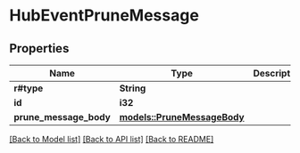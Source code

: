 # HubEventPruneMessage

## Properties

Name | Type | Description | Notes
------------ | ------------- | ------------- | -------------
**r#type** | **String** |  | 
**id** | **i32** |  | 
**prune_message_body** | [**models::PruneMessageBody**](PruneMessageBody.md) |  | 

[[Back to Model list]](../README.md#documentation-for-models) [[Back to API list]](../README.md#documentation-for-api-endpoints) [[Back to README]](../README.md)


